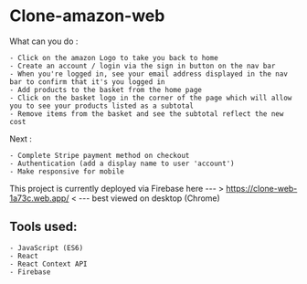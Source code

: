 # Clone-amazon-web

What can you do : 
```
- Click on the amazon Logo to take you back to home
- Create an account / login via the sign in button on the nav bar
- When you're logged in, see your email address displayed in the nav bar to confirm that it's you logged in
- Add products to the basket from the home page
- Click on the basket logo in the corner of the page which will allow you to see your products listed as a subtotal
- Remove items from the basket and see the subtotal reflect the new cost
```

Next : 
```
- Complete Stripe payment method on checkout
- Authentication (add a display name to user 'account')
- Make responsive for mobile
```

This project is currently deployed via Firebase here --- > https://clone-web-1a73c.web.app/ < --- best viewed on desktop (Chrome)

## Tools used:
```
- JavaScript (ES6)
- React
- React Context API
- Firebase
```
